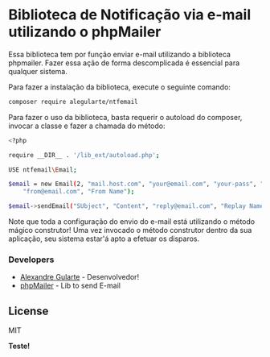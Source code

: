 # Biblioteca de Notificação via e-mail utilizando o phpMailer

Essa biblioteca tem por função enviar e-mail utilizando a biblioteca phpmailer. Fazer essa ação de forma descomplicada é essencial para qualquer sistema.

Para fazer a instalação da biblioteca, execute o seguinte comando:

```sh
composer require alegularte/ntfemail
```

Para fazer o uso da biblioteca, basta requerir o autoload do composer, invocar a classe e fazer a chamada do método:

```sh
<?php

require __DIR__ . '/lib_ext/autoload.php';

USE ntfemail\Email;

$email = new Email(2, "mail.host.com", "your@email.com", "your-pass", "smtp secure (tls/ssl)", "port (587)",
    "from@email.com", "From Name");

$email->sendEmail("SUbject", "Content", "reply@email.com", "Replay Name", "address@email.com", "Address Name");
```

Note que toda a configuração do envio do e-mail está utilizando o método mágico construtor! Uma vez invocado o método construtor dentro da sua aplicação, seu sistema estar'á apto a efetuar os disparos.

### Developers
* [Alexandre Gularte] - Desenvolvedor!
* [phpMailer] - Lib to send E-mail

License
----

MIT

**Teste!**

[//]:#
[Alexandre Gularte]: <mailto:alexandre@waysunset.com>
[phpMailer]: <https://github.com/PHPMailer/PHPMailer>